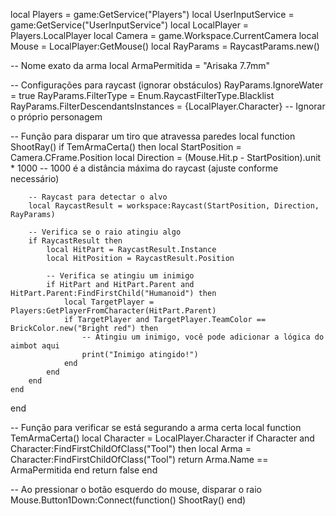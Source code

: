 local Players = game:GetService("Players")
local UserInputService = game:GetService("UserInputService")
local LocalPlayer = Players.LocalPlayer
local Camera = game.Workspace.CurrentCamera
local Mouse = LocalPlayer:GetMouse()
local RayParams = RaycastParams.new()

-- Nome exato da arma
local ArmaPermitida = "Arisaka 7.7mm"

-- Configurações para raycast (ignorar obstáculos)
RayParams.IgnoreWater = true
RayParams.FilterType = Enum.RaycastFilterType.Blacklist
RayParams.FilterDescendantsInstances = {LocalPlayer.Character}  -- Ignorar o próprio personagem

-- Função para disparar um tiro que atravessa paredes
local function ShootRay()
    if TemArmaCerta() then
        local StartPosition = Camera.CFrame.Position
        local Direction = (Mouse.Hit.p - StartPosition).unit * 1000 -- 1000 é a distância máxima do raycast (ajuste conforme necessário)
        
        -- Raycast para detectar o alvo
        local RaycastResult = workspace:Raycast(StartPosition, Direction, RayParams)

        -- Verifica se o raio atingiu algo
        if RaycastResult then
            local HitPart = RaycastResult.Instance
            local HitPosition = RaycastResult.Position

            -- Verifica se atingiu um inimigo
            if HitPart and HitPart.Parent and HitPart.Parent:FindFirstChild("Humanoid") then
                local TargetPlayer = Players:GetPlayerFromCharacter(HitPart.Parent)
                if TargetPlayer and TargetPlayer.TeamColor == BrickColor.new("Bright red") then
                    -- Atingiu um inimigo, você pode adicionar a lógica do aimbot aqui
                    print("Inimigo atingido!")
                end
            end
        end
    end
end

-- Função para verificar se está segurando a arma certa
local function TemArmaCerta()
    local Character = LocalPlayer.Character
    if Character and Character:FindFirstChildOfClass("Tool") then
        local Arma = Character:FindFirstChildOfClass("Tool")
        return Arma.Name == ArmaPermitida
    end
    return false
end

-- Ao pressionar o botão esquerdo do mouse, disparar o raio
Mouse.Button1Down:Connect(function()
    ShootRay()
end)
